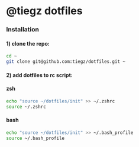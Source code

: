 # @tiegz dotfiles

### Installation

#### 1) clone the repo:

``` sh
cd ~
git clone git@github.com:tiegz/dotfiles.git ~
```

#### 2) add dotfiles to rc script:

#### zsh

``` sh
echo "source ~/dotfiles/init" >> ~/.zshrc
source ~/.zshrc
```

#### bash

``` sh
echo "source ~/dotfiles/init" >> ~/.bash_profile
source ~/.bash_profile
```
